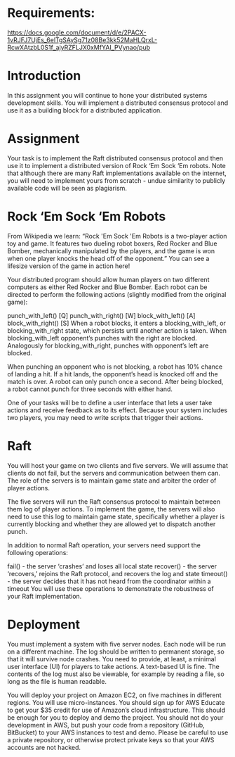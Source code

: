 
# Requirements:

https://docs.google.com/document/d/e/2PACX-1vRJFJ7UjEs_6elTgSAySg71z08Be3kk52MaHLQrxL-RcwXAtzbL0S1f_ajyRZFLJX0xMfYAI_PVynao/pub

# Introduction
In this assignment you will continue to hone your distributed systems development skills. You will implement a distributed consensus protocol and use it as a building block for a distributed application.

# Assignment
Your task is to implement the Raft distributed consensus protocol and then use it to implement a distributed version of Rock ‘Em Sock ‘Em robots. Note that although there are many Raft implementations available on the internet, you will need to implement yours from scratch - undue similarity to publicly available code will be seen as plagiarism.

# Rock ‘Em Sock ‘Em Robots
From Wikipedia we learn: “Rock 'Em Sock 'Em Robots is a two-player action toy and game. It features two dueling robot boxers, Red Rocker and Blue Bomber, mechanically manipulated by the players, and the game is won when one player knocks the head off of the opponent.” You can see a lifesize version of the game in action here!

Your distributed program should allow human players on two different computers as either Red Rocker and Blue Bomber. Each robot can be directed to perform the following actions (slightly modified from the original game):

punch_with_left() [Q]
punch_with_right() [W]
block_with_left() [A]
block_with_right() [S]
When a robot blocks, it enters a blocking_with_left, or blocking_with_right state, which persists until another action is taken. When blocking_with_left opponent’s punches with the right are blocked. Analogously for blocking_with_right, punches with opponent’s left are blocked.

When punching an opponent who is not blocking, a robot has 10% chance of landing a hit. If a hit lands, the opponent’s head is knocked off and the match is over. A robot can only punch once a second. After being blocked, a robot cannot punch for three seconds with either hand.

One of your tasks will be to define a user interface that lets a user take actions and receive feedback as to its effect. Because your system includes two players, you may need to write scripts that trigger their actions.

# Raft
You will host your game on two clients and five servers. We will assume that clients do not fail, but the servers and communication between them can. The role of the servers is to maintain game state and arbiter the order of player actions.

The five servers will run the Raft consensus protocol to maintain between them log of player actions. To implement the game, the servers will also need to use this log to maintain game state, specifically whether a player is currently blocking and whether they are allowed yet to dispatch another punch.

In addition to normal Raft operation, your servers need support the following operations:

fail() - the server ‘crashes’ and loses all local state
recover() - the server ‘recovers,’ rejoins the Raft protocol, and recovers the log and state
timeout() - the server decides that it has not heard from the coordinator within a timeout
You will use these operations to demonstrate the robustness of your Raft implementation.

# Deployment
You must implement a system with five server nodes. Each node will be run on a different machine. The log should be written to permanent storage, so that it will survive node crashes. You need to provide, at least, a minimal user interface (UI) for players to take actions. A text-based UI is fine. The contents of the log must also be viewable, for example by reading a file, so long as the file is human readable.

You will deploy your project on Amazon EC2, on five machines in different regions. You will use micro-instances. You should sign up for AWS Educate to get your $35 credit for use of Amazon’s cloud infrastructure. This should be enough for you to deploy and demo the project. You should not do your development in AWS, but push your code from a repository (GitHub, BitBucket) to your AWS instances to test and demo. Please be careful to use a private repository, or otherwise protect private keys so that your AWS accounts are not hacked.
